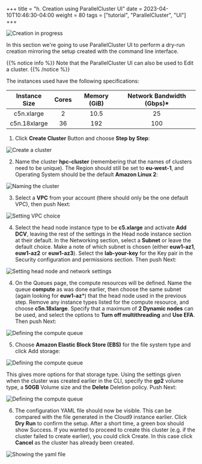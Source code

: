 +++
title = "h. Creation using ParallelCluster UI"
date = 2023-04-10T10:46:30-04:00
weight = 80
tags = ["tutorial", "ParallelCluster", "UI"]
+++

![Creation in progress](/images/hpc-aws-parallelcluster-workshop/lab1-pcluster-workshop-07-cluster-creation-in-progress.png)

In this section we're going to use ParallelCluster UI to perform a dry-run creation mirroring the setup created with the command line interface.

{{% notice info %}}
Note that the ParallelCluster UI can also be used to Edit a cluster.
{{% /notice %}}

The instances used have the following specifications:

|  Instance Size | Cores | Memory (GiB) | Network Bandwidth (Gbps)* |
|:--------------:|:-----:|:------------:|:-------------------------:|
| c5n.xlarge |   2  |      10.5     |              25             |
| c5n.18xlarge |   36  |      192     |              100             |

1. Click **Create Cluster** Button and choose **Step by Step**:

![Create a cluster](/images/hpc-aws-parallelcluster-workshop/lab1-pcluster-workshop-08-a-create-cluster.png)

2. Name the cluster **hpc-cluster** (remembering that the names of clusters need to be unique). The Region should still be set to **eu-west-1**, and Operating System should be the default **Amazon Linux 2**:

![Naming the cluster](/images/hpc-aws-parallelcluster-workshop/lab1-pcluster-workshop-08-b-name-cluster.png)

3. Select a **VPC** from your account (there should only be the one default VPC), then push Next:

![Setting VPC choice](/images/hpc-aws-parallelcluster-workshop/lab1-pcluster-workshop-08-c-set-VPC.png)

4. Select the head node instance type to be **c5.xlarge** and activate **Add DCV**, leaving the rest of the settings in the Head node instance section at their default. In the Networking section, select a **Subnet** or leave the default choice. Make a note of which subnet is chosen (either **euw1-az1**, **euw1-az2** or **euw1-az3**). Select the **lab-your-key** for the Key pair in the Security configuration and permissions section. Then push Next:

![Setting head node and network settings](/images/hpc-aws-parallelcluster-workshop/lab1-pcluster-workshop-08-d-set-head-node-and-network.png)

4. On the Queues page, the compute resources will be defined. Name the queue **compute** as was done earlier, then choose the same subnet (again looking for **euw1-az***) that the head node used in the previous step. Remove any instance types listed for the compute resource, and choose **c5n.18xlarge**. Specify that a maximum of **2 Dynamic nodes** can be used, and select the options to **Turn off multithreading** and **Use EFA**. Then push Next:

![Defining the compute queue](/images/hpc-aws-parallelcluster-workshop/lab1-pcluster-workshop-08-e-define-compute-queue.png)

5. Choose **Amazon Elastic Block Store (EBS)** for the file system type and click Add storage:

![Defining the compute queue](/images/hpc-aws-parallelcluster-workshop/lab1-pcluster-workshop-08-f-choose-storage.png)

This gives more options for that storage type. Using the settings given when the cluster was created earlier in the CLI, specify the **gp2** volume type, a **50GB** Volume size and the **Delete** Deletion policy. Push Next:

![Defining the compute queue](/images/hpc-aws-parallelcluster-workshop/lab1-pcluster-workshop-08-g-define-storage.png)

6. The configuration YAML file should now be visible. This can be compared with the file generated in the Cloud9 instance earlier. Click **Dry Run** to confirm the setup. After a short time, a green box should show Success. If you wanted to proceed to create this cluster (e.g. if the cluster failed to create earlier), you could click Create. In this case click **Cancel** as the cluster has already been created.

![Showing the yaml file](/images/hpc-aws-parallelcluster-workshop/lab1-pcluster-workshop-08-h-yaml-definition.png)